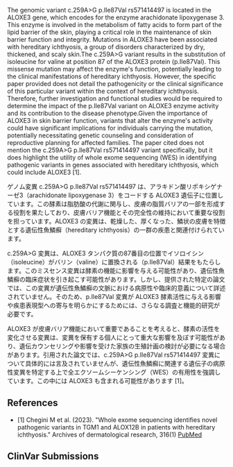 
    
The genomic variant c.259A>G p.Ile87Val rs571414497 is located in the ALOXE3 gene, which encodes for the enzyme arachidonate lipoxygenase 3. This enzyme is involved in the metabolism of fatty acids to form part of the lipid barrier of the skin, playing a critical role in the maintenance of skin barrier function and integrity. Mutations in ALOXE3 have been associated with hereditary ichthyosis, a group of disorders characterized by dry, thickened, and scaly skin.The c.259A>G variant results in the substitution of isoleucine for valine at position 87 of the ALOXE3 protein (p.Ile87Val). This missense mutation may affect the enzyme's function, potentially leading to the clinical manifestations of hereditary ichthyosis. However, the specific paper provided does not detail the pathogenicity or the clinical significance of this particular variant within the context of hereditary ichthyosis. Therefore, further investigation and functional studies would be required to determine the impact of the p.Ile87Val variant on ALOXE3 enzyme activity and its contribution to the disease phenotype.Given the importance of ALOXE3 in skin barrier function, variants that alter the enzyme's activity could have significant implications for individuals carrying the mutation, potentially necessitating genetic counseling and consideration of reproductive planning for affected families. The paper cited does not mention the c.259A>G p.Ile87Val rs571414497 variant specifically, but it does highlight the utility of whole exome sequencing (WES) in identifying pathogenic variants in genes associated with hereditary ichthyosis, which could include ALOXE3 [1].

ゲノム変異 c.259A>G p.Ile87Val rs571414497 は、アラキドン酸リポキシゲナーゼ3（arachidonate lipoxygenase 3）をコードする ALOXE3 遺伝子に位置しています。この酵素は脂肪酸の代謝に関与し、皮膚の脂質バリアの一部を形成する役割を果たしており、皮膚バリア機能とその完全性の維持において重要な役割を担っています。ALOXE3 の変異は、乾燥した、厚くなった、鱗状の皮膚を特徴とする遺伝性魚鱗癬（hereditary ichthyosis）の一群の疾患と関連付けられています。

c.259A>G 変異は、ALOXE3 タンパク質の87番目の位置でイソロイシン（isoleucine）がバリン（valine）に置換される（p.Ile87Val）結果をもたらします。このミスセンス変異は酵素の機能に影響を与える可能性があり、遺伝性魚鱗癬の臨床症状を引き起こす可能性があります。しかし、提供された特定の論文では、この変異が遺伝性魚鱗癬の文脈における病原性や臨床的意義について詳述されていません。そのため、p.Ile87Val 変異が ALOXE3 酵素活性に与える影響や疾患表現型への寄与を明らかにするためには、さらなる調査と機能的研究が必要です。

ALOXE3 が皮膚バリア機能において重要であることを考えると、酵素の活性を変化させる変異は、変異を保有する個人にとって重大な影響を及ぼす可能性があり、遺伝カウンセリングや影響を受けた家族の生殖計画の検討が必要になる場合があります。引用された論文では、c.259A>G p.Ile87Val rs571414497 変異について具体的には言及されていませんが、遺伝性魚鱗癬に関連する遺伝子の病原性変異を特定する上で全エクソームシーケンシング（WES）の有用性を強調しています。この中には ALOXE3 も含まれる可能性があります [1]。
    
## References
- [1] Chegini M et al. (2023). "Whole exome sequencing identifies novel pathogenic variants in TGM1 and ALOX12B in patients with hereditary ichthyosis." Archives of dermatological research, 316(1) [PubMed](https://pubmed.ncbi.nlm.nih.gov/38060040/)

    
## ClinVar Submissions

    